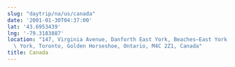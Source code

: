 ```yaml
---
slug: "daytrip/na/us/canada"
date: '2001-01-30T04:37:00'
lat: '43.6953439'
lng: '-79.3183887'
location: "147, Virginia Avenue, Danforth East York, Beaches—East York, East\
  \ York, Toronto, Golden Horseshoe, Ontario, M4C 2Z1, Canada"
title: Canada
---
```



